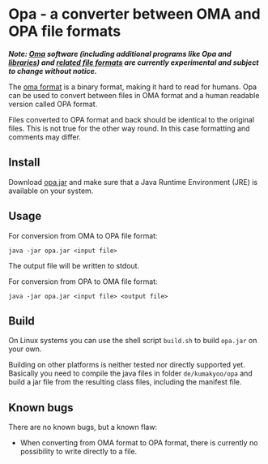 # Opa - a converter between OMA and OPA file formats

***Note: [Oma](https://github.com/kumakyoo42/Oma) software (including
additional programs like Opa and
[libraries](https://github.com/kumakyoo42/OmaLibJava)) and [related
file formats](https://github.com/kumakyoo42/oma-file-formats) are
currently experimental and subject to change without notice.***

The [oma
format](https://github.com/kumakyoo42/oma-file-formats/blob/main/OMA.md)
is a binary format, making it hard to read for humans. Opa can be used
to convert between files in OMA format and a human readable version
called OPA format.

Files converted to OPA format and back should be identical to the
original files. This is not true for the other way round. In this case
formatting and comments may differ.

## Install

Download [opa.jar](/opa.jar) and make sure that a Java Runtime
Environment (JRE) is available on your system.

## Usage

For conversion from OMA to OPA file format:

    java -jar opa.jar <input file>

The output file will be written to stdout.

For conversion from OPA to OMA file format:

    java -jar opa.jar <input file> <output file>

## Build

On Linux systems you can use the shell script `build.sh` to build
`opa.jar` on your own.

Building on other platforms is neither tested nor directly supported
yet. Basically you need to compile the java files in folder
`de/kumakyoo/opa` and build a jar file from the resulting class files,
including the manifest file.

## Known bugs

There are no known bugs, but a known flaw:

* When converting from OMA format to OPA format, there is currently no
possibility to write directly to a file.

